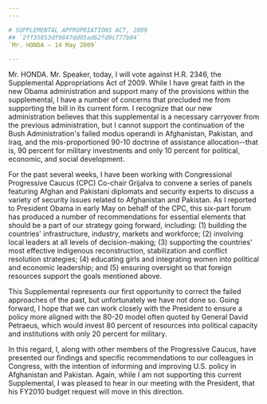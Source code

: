 ```yaml
---
---

# SUPPLEMENTAL APPROPRIATIONS ACT, 2009
## `2ff35853df9847dd05ad62fd9c777b04`
`Mr. HONDA — 14 May 2009`

---
```



Mr. HONDA. Mr. Speaker, today, I will vote against H.R. 2346, the 
Supplemental Appropriations Act of 2009. While I have great faith in 
the new Obama administration and support many of the provisions within 
the supplemental, I have a number of concerns that precluded me from 
supporting the bill in its current form. I recognize that our new 
administration believes that this supplemental is a necessary carryover 
from the previous administration, but I cannot support the continuation 
of the Bush Administration's failed modus operandi in Afghanistan, 
Pakistan, and Iraq, and the mis-proportioned 90-10 doctrine of 
assistance allocation--that is, 90 percent for military investments and 
only 10 percent for political, economic, and social development.

For the past several weeks, I have been working with Congressional 
Progressive Caucus (CPC) Co-chair Grijalva to convene a series of 
panels featuring Afghan and Pakistani diplomats and security experts to 
discuss a variety of security issues related to Afghanistan and 
Pakistan. As I reported to President Obama in early May on behalf of 
the CPC, this six-part forum has produced a number of recommendations 
for essential elements that should be a part of our strategy going 
forward, including: (1) building the countries' infrastructure, 
industry, markets and workforce; (2) involving local leaders at all 
levels of decision-making; (3) supporting the countries' most effective 
indigenous reconstruction, stabilization and conflict resolution 
strategies; (4) educating girls and integrating women into political 
and economic leadership; and (5) ensuring oversight so that foreign 
resources support the goals mentioned above.

This Supplemental represents our first opportunity to correct the 
failed approaches of the past, but unfortunately we have not done so. 
Going forward, I hope that we can work closely with the President to 
ensure a policy more aligned with the 80-20 model often quoted by 
General David Petraeus, which would invest 80 percent of resources into 
political capacity and institutions with only 20 percent for military.

In this regard, I, along with other members of the Progressive 
Caucus, have presented our findings and specific recommendations to our 
colleagues in Congress, with the intention of informing and improving 
U.S. policy in Afghanistan and Pakistan. Again, while I am not 
supporting this current Supplemental, I was pleased to hear in our 
meeting with the President, that his FY2010 budget request will move in 
this direction.